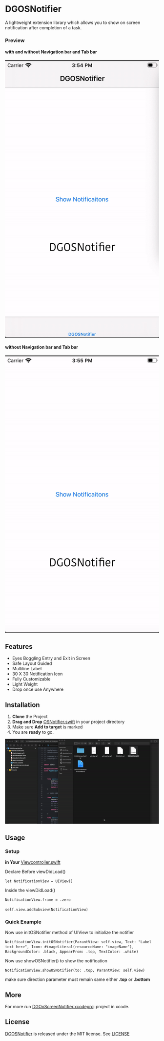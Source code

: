 # DGOSNotifier

A lightweight extension library which allows you to show on screen notification after completion of a task.

### Preview

#### with and without Navigation bar and Tab bar
![](with_bar.gif)
#### without Navigation bar and Tab bar
![](without_bar.gif)



## Features

* Eyes Boggling Entry and Exit in Screen
* Safe Layout Guided
* Multiline Label
* 30 X 30 Notification Icon
* Fully Customizable
* Light Weight
* Drop once use Anywhere

## Installation

1. **Clone** the Project
2. **Drag and Drop** [OSNotifier.swift](https://github.com/DhruvGovani/DGOSNotifier/blob/master/OSNotifier.swift) in your project directory 
3. Make sure **Add to target** is marked
4. You are **ready** to go.


![](installation.gif)

## Usage

### Setup

**in Your** [Viewcontroller.swift](https://github.com/DhruvGovani/DGOSNotifier/blob/master/DGOnScreenNotifier/ViewController.swift)

Declare Before viewDidLoad()
 
    
    let NotificationView = UIView()
    
   Inside the viewDidLoad()

    NotificationView.frame = .zero

    self.view.addSubview(NotificationView)

   
### Quick Example
Now use initOSNotifier method of UIView to initialize the notifier

    NotificationView.initOSNotifier(ParantView: self.view, Text: "Label text here", Icon: #imageLiteral(resourceName: "imageName"), BackgroundColor: .black, AppearFrom: .top, TextColor: .white)


Now use showOSNotifier() to show the notification

    NotificationView.showOSNotifier(to: .top, ParantView: self.view)

make sure direction parameter must remain same either **.top** or **.bottom**


## More

For more run [DGOnScreenNotifier.xcodeproj](https://github.com/DhruvGovani/DGOSNotifier/tree/master/DGOnScreenNotifier.xcodeproj "DGOnScreenNotifier.xcodeproj") project in xcode.

##  License

[DGOSNotifier](https://github.com/DhruvGovani/DGOSNotifier) is released under the MIT license. See [LICENSE](https://github.com/DhruvGovani/DGOSNotifier/blob/master/LICENSE)


